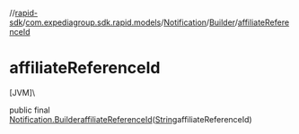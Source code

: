 //[rapid-sdk](../../../../index.md)/[com.expediagroup.sdk.rapid.models](../../index.md)/[Notification](../index.md)/[Builder](index.md)/[affiliateReferenceId](affiliate-reference-id.md)

# affiliateReferenceId

[JVM]\

public final [Notification.Builder](index.md)[affiliateReferenceId](affiliate-reference-id.md)([String](https://docs.oracle.com/javase/8/docs/api/java/lang/String.html)affiliateReferenceId)
